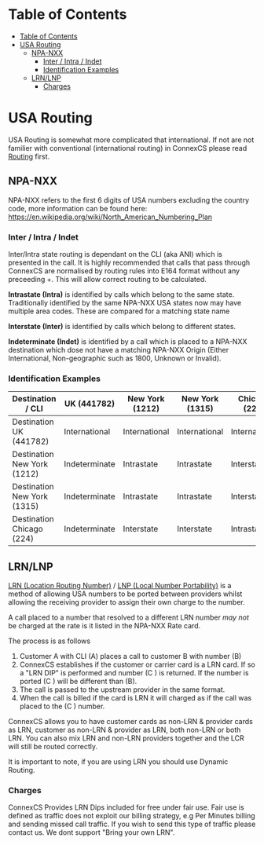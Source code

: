 # Table of Contents
* [Table of Contents](#table-of-contents)
* [USA Routing](#usa-routing)
  * [NPA-NXX](#npa-nxx)
    * [Inter / Intra / Indet](#inter-intra-indet)
    * [Identification Examples](#identification-examples)
  * [LRN/LNP](#lrn-lnp)
    * [Charges](#charges)

# USA Routing
USA Routing is somewhat more complicated that international. If not are not familier with conventional (international routing) in ConnexCS please read [Routing](/en/latest/routing/) first.

## NPA-NXX
NPA-NXX refers to the first 6 digits of USA numbers excluding the country code, more information can be found here:
https://en.wikipedia.org/wiki/North_American_Numbering_Plan

### Inter / Intra / Indet
Inter/Intra state routing is dependant on the CLI (aka ANI) which is presented in the call. It is highly recommended that calls that pass through ConnexCS are normalised by routing rules into E164 format without any preceeding +. This will allow correct routing to be calculated.

**Intrastate (Intra)** is identified by calls which belong to the same state. Traditionally identified by the same NPA-NXX USA states now may have multiple area codes. These are compared for a matching state name

**Interstate (Inter)** is identified by calls which belong to different states.

**Indeterminate (Indet)** is identified by a call which is placed to a NPA-NXX destination which dose not have a matching NPA-NXX Origin (Either International, Non-geographic such as 1800, Unknown or Invalid).

### Identification Examples
| Destination / CLI           | UK (441782)   | New York (1212) | New York (1315) | Chicago (224) | Unknown       | Withheld      |
|-----------------------------|---------------|-----------------|-----------------|---------------|---------------|---------------|
| Destination UK (441782)     | International |   International | International   | International | International | International |
| Destination New York (1212) | Indeterminate | Intrastate      | Intrastate      | Interstate    | Indeterminate | Indeterminate |
| Destination New York (1315) | Indeterminate | Intrastate      | Intrastate      | Interstate    | Indeterminate | Indeterminate |
| Destination Chicago (224)   | Indeterminate | Interstate      | Interstate      | Intrastate    | Indeterminate | Indeterminate |


## LRN/LNP 
[LRN (Location Routing Number)](https://en.wikipedia.org/wiki/Location_Routing_Number) / [LNP (Local Number Portability)](https://en.wikipedia.org/wiki/Local_number_portability) is a method of allowing USA numbers to be ported between providers whilst allowing the receiving provider to assign their own charge to the number.

A call placed to a number that resolved to a different LRN number _may not_ be charged at the rate is it listed in the NPA-NXX Rate card.

The process is as follows
1. Customer A with CLI (A) places a call to customer B with number (B)
2. ConnexCS establishes if the customer or carrier card is a LRN card. If so a "LRN DIP" is performed and number (C ) is returned. If the number is ported (C ) will be different than (B).
3. The call is passed to the upstream provider in the same format.
4. When the call is billed if the card is LRN it will charged as if the call was placed to the (C ) number.

ConnexCS allows you to have customer cards as non-LRN & provider cards as LRN, customer as non-LRN & provider as LRN, both non-LRN or both LRN. You can also mix LRN and non-LRN providers together and the LCR will still be routed correctly.

It is important to note, if you are using LRN you should use Dynamic Routing.

### Charges
ConnexCS Provides LRN Dips included for free under fair use. Fair use is defined as traffic does not exploit our billing strategy, e.g Per Minutes billing and sending missed call traffic. If you wish to send this type of traffic please contact us. We dont support "Bring your own LRN".
